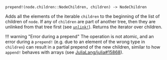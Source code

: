 ```
prepend!(node.children::NodeChildren, children) -> NodeChildren
```

Adds all the elements of the iterable `children` to the beginning of the list of children of `node`. If any of `children` are part of another tree, then they are unlinked from that tree first (see [`unlink!`](@ref)). Returns the iterator over children.

!!! warning "Error during a prepend"
    The operation is not atomic, and an error during a `prepend!` (e.g. due to an element of the wrong type in `children`) can result in a partial prepend of the new children, similar to how `append!` behaves with arrays (see [JuliaLang/julia#15868](https://github.com/JuliaLang/julia/issues/15868)).

